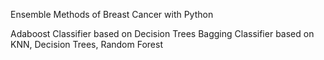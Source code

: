 
Ensemble Methods of Breast Cancer with Python

Adaboost Classifier based on Decision Trees
Bagging Classifier based on KNN, Decision Trees, Random Forest
